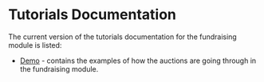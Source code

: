 # Tutorials Documentation

The current version of the tutorials documentation for the fundraising module is listed:

* [Demo](./demo) - contains the examples of how the auctions are going through in the fundraising module.